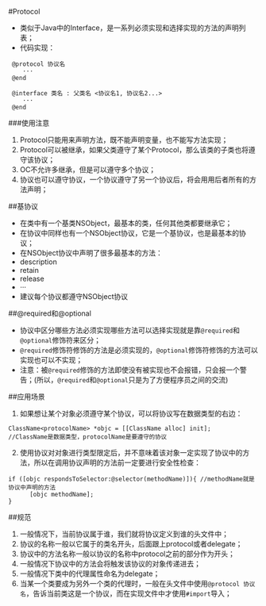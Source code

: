 #Protocol
- 类似于Java中的Interface，是一系列必须实现和选择实现的方法的声明列表；
- 代码实现：
```
 @protocol 协议名
    ···
 @end
    
 @interface 类名 : 父类名 <协议名1, 协议名2...>
    ···
 @end
```

###使用注意
1. Protocol只能用来声明方法，既不能声明变量，也不能写方法实现；
2. Protocol可以被继承，如果父类遵守了某个Protocol，那么该类的子类也将遵守该协议；
3. OC不允许多继承，但是可以遵守多个协议；
4. 协议也可以遵守协议，一个协议遵守了另一个协议后，将会用用后者所有的方法声明；

##基协议
- 在类中有一个基类NSObject，最基本的类，任何其他类都要继承它；
- 在协议中同样也有一个NSObject协议，它是一个基协议，也是最基本的协议；
- 在NSObject协议中声明了很多最基本的方法：
 - description
 - retain
 - release
 - ···
- 建议每个协议都遵守NSObject协议

##@required和@optional
- 协议中区分哪些方法必须实现哪些方法可以选择实现就是靠`@required`和`@optional`修饰符来区分；
- `@required`修饰符修饰的方法是必须实现的，`@optional`修饰符修饰的方法可以实现也可以不实现；
- 注意：被`@required`修饰的方法即使没有被实现也不会报错，只会报一个警告；(所以，`@required`和`@optional`只是为了方便程序员之间的交流)

##应用场景
1. 如果想让某个对象必须遵守某个协议，可以将协议写在数据类型的右边：
```
ClassName<protocolName> *objc = [[ClassName alloc] init];
//ClassName是数据类型，protocolName是要遵守的协议
```
2. 使用协议对对象进行类型限定后，并不意味着该对象一定实现了协议中的方法，所以在调用协议声明的方法前一定要进行安全性检查：
```
if ([objc respondsToSelector:@selector(methodName)]){ //methodName就是协议中声明的方法
      [objc methodName];
}
```

##规范
1. 一般情况下，当前协议属于谁，我们就将协议定义到谁的头文件中；
2. 协议的名称一般以它属于的类名开头，后面跟上protocol或者delegate；
3. 协议中的方法名称一般以协议的名称中protocol之前的部分作为开头；
4. 一般情况下协议中的方法会将触发该协议的对象传递进去；
5. 一般情况下类中的代理属性命名为delegate；
6. 当某一个类要成为另外一个类的代理时，一般在头文件中使用`@protocol 协议名`，告诉当前类这是一个协议，而在实现文件中才使用`#import`导入；
